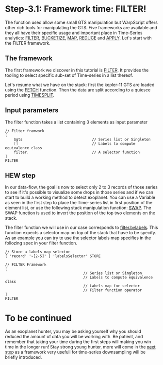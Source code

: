 # Step-3.1: Framework time: FILTER!

The function used allow some small GTS manipulation but WarpScript offers other rich tools for manipulating the GTS. Five frameworks are available and they all have their specific usage and important place in Time-Series analytics: [FILTER](http://10.3.141.1:8082/reference/frameworks/framework-filter/), [BUCKETIZE](http://10.3.141.1:8082/reference/frameworks/framework-bucketize/), [MAP](http://10.3.141.1:8082/reference/frameworks/framework-map/), [REDUCE](http://10.3.141.1:8082/reference/frameworks/framework-reduce/) and [APPLY](http://10.3.141.1:8082/reference/frameworks/framework-apply/). Let's start with the FILTER framework.

## The framework

The first framework we discover in this tutorial is [FILTER](http://10.3.141.1:8082/reference/frameworks/framework-filter/). It provides the tooling to select specific sub-set of Time-series in a list thereof.

Let's resume what we have on the stack: first the kepler-11 GTS are loaded using the [FETCH](http://10.3.141.1:8082/reference/functions/function_FETCH/) function. Then the data are split according to a quiesce period using [TIMESPLIT](http://10.3.141.1:8082/reference/functions/function_TIMESPLIT/).

## Input parameters

The filter function takes a list containing 3 elements as input parameter
```
// Filter framwork
[
    $gts                                // Series list or Singleton
    []                                  // Labels to compute equivalence class
    filter.                             // A selector function 
]
FILTER

```

## HEW step

In our data-flow, the goal is now to select only 2 to 3 records of those series to see if it's possible to visualize some drops in those series and if we can start to build a working method to detect exoplanet. You can use a Variable as seen in the first step to place the Time-series list in first position of the element list, or use the following stack manipulation function: [SWAP](http://10.3.141.1:8082/reference/functions/function_SWAP/). The SWAP function is used to invert the position of the top two elements on the stack. 

The filter function we will use in our case corresponds to [filter.bylabels](http://10.3.141.1:8082/reference/frameworks/filter_bylabels/). This function expects a selector map on top of the stack that have to be specify.
As an example you can try to use the selector labels map specifies in the follozing spec in your filter function.

```
// Store a labels map selector
{ 'record' '~[2-5]' } 'labelsSelector' STORE

// FILTER Framework
[
                                    // Series list or Singleton
                                    // Labels to compute equivalence class
                                    // Labels map for selector
                                    // Filter function operator
]
FILTER

```

# To be continued

As an exoplanet hunter, you may be asking yourself why you should reduced the amount of data you will be working with. Be patient, and remember that taking your time during the first steps will making you win time in the longer run! Stay strong young hunter, more will come in the [next step](/step-3-WarpScript-Frameworks/3.2-Bucketize-framework/README.md) as a framework very usefull for time-series downsampling will be briefly introduced.